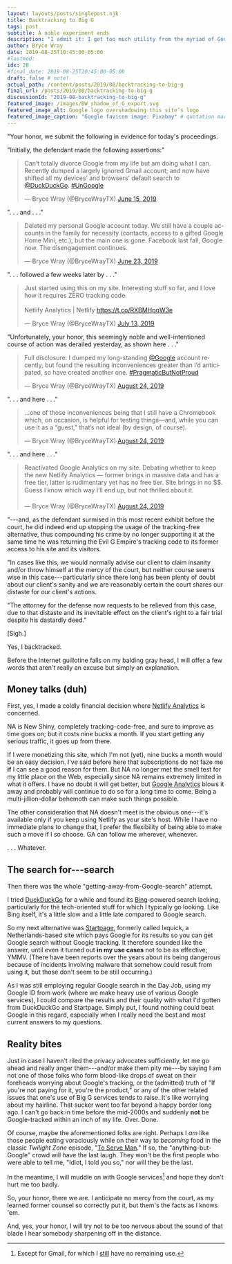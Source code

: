 ```yaml
---
layout: layouts/posts/singlepost.njk
title: Backtracking to Big G
tags: post
subtitle: A noble experiment ends
description: "I admit it: I get too much utility from the myriad of Google services to pass them up, my privacy be damned."
author: Bryce Wray
date: 2019-08-25T10:45:00-05:00
#lastmod:
idx: 28
#final_date: 2019-08-25T10:45:00-05:00
draft: false # note!
actual_path: /content/posts/2019/08/backtracking-to-big-g
final_url: /posts/2019/08/backtracking-to-big-g
discussionId: "2019-08-backtracking-to-big-g"
featured_image: /images/BW_shadow_of_G_export.svg
featured_image_alt: Google logo overshadowing this site’s logo
featured_image_caption: "Google favicon image: Pixabay" # quotation marks to allow colon
---
```


"Your honor, we submit the following in evidence for today's proceedings. 

"Initially, the defendant made the following assertions:"

<blockquote class="twitter-tweet"><p lang="en" dir="ltr">Can’t totally divorce Google from my life but am doing what I can. Recently dumped a largely ignored Gmail account; and now have shifted all my devices’ and browsers’ default search to <a href="https://twitter.com/DuckDuckGo?ref_src=twsrc%5Etfw">@DuckDuckGo</a>. <a href="https://twitter.com/hashtag/UnGoogle?src=hash&amp;ref_src=twsrc%5Etfw">#UnGoogle</a></p>&mdash; Bryce Wray (@BryceWrayTX) <a href="https://twitter.com/BryceWrayTX/status/1140023324988313601?ref_src=twsrc%5Etfw">June 15, 2019</a></blockquote> <script async src="https://platform.twitter.com/widgets.js" charset="utf-8"></script>

".&nbsp;.&nbsp;. and .&nbsp;.&nbsp;."

<blockquote class="twitter-tweet"><p lang="en" dir="ltr">Deleted my personal Google account today. We still have a couple accounts in the family for necessity (contacts, access to a gifted Google Home Mini, etc.), but the main one is gone. Facebook last fall, Google now. The disengagement continues.</p>&mdash; Bryce Wray (@BryceWrayTX) <a href="https://twitter.com/BryceWrayTX/status/1142915419784863745?ref_src=twsrc%5Etfw">June 23, 2019</a></blockquote> <script async src="https://platform.twitter.com/widgets.js" charset="utf-8"></script>

".&nbsp;.&nbsp;. followed a few weeks later by .&nbsp;.&nbsp;."

<blockquote class="twitter-tweet"><p lang="en" dir="ltr">Just started using this on my site. Interesting stuff so far, and I love how it requires ZERO tracking code. <br><br>Netlify Analytics | Netlify <a href="https://t.co/RXBMHpqW3e">https://t.co/RXBMHpqW3e</a></p>&mdash; Bryce Wray (@BryceWrayTX) <a href="https://twitter.com/BryceWrayTX/status/1150108543208579072?ref_src=twsrc%5Etfw">July 13, 2019</a></blockquote> <script async src="https://platform.twitter.com/widgets.js" charset="utf-8"></script>

"Unfortunately, your honor, this seemingly noble and well-intentioned course of action was derailed yesterday, as shown here&nbsp;.&nbsp;.&nbsp;."

<blockquote class="twitter-tweet"><p lang="en" dir="ltr">Full disclosure: I dumped my long-standing <a href="https://twitter.com/Google?ref_src=twsrc%5Etfw">@Google</a> account recently, but found the resulting inconveniences greater than I’d anticipated, so have created another one. <a href="https://twitter.com/hashtag/PragmaticButNotProud?src=hash&amp;ref_src=twsrc%5Etfw">#PragmaticButNotProud</a></p>&mdash; Bryce Wray (@BryceWrayTX) <a href="https://twitter.com/BryceWrayTX/status/1165327910078681088?ref_src=twsrc%5Etfw">August 24, 2019</a></blockquote> <script async src="https://platform.twitter.com/widgets.js" charset="utf-8"></script>

".&nbsp;.&nbsp;. and here .&nbsp;.&nbsp;."

<blockquote class="twitter-tweet"><p lang="en" dir="ltr">…one of those inconveniences being that I still have a Chromebook which, on occasion, is helpful for testing things—and, while you can use it as a “guest,&quot; that’s not ideal (by design, of course).</p>&mdash; Bryce Wray (@BryceWrayTX) <a href="https://twitter.com/BryceWrayTX/status/1165328656392232960?ref_src=twsrc%5Etfw">August 24, 2019</a></blockquote> <script async src="https://platform.twitter.com/widgets.js" charset="utf-8"></script>

".&nbsp;.&nbsp;. and here .&nbsp;.&nbsp;."

<blockquote class="twitter-tweet"><p lang="en" dir="ltr">Reactivated Google Analytics on my site. Debating whether to keep the new Netlify Analytics — former brings in massive data and has a free tier, latter is rudimentary yet has no free tier. Site brings in no $$. Guess I know which way I’ll end up, but not thrilled about it.</p>&mdash; Bryce Wray (@BryceWrayTX) <a href="https://twitter.com/BryceWrayTX/status/1165357162551545857?ref_src=twsrc%5Etfw">August 24, 2019</a></blockquote> <script async src="https://platform.twitter.com/widgets.js" charset="utf-8"></script>

"---and, as the defendant surmised in this most recent exhibit before the court, he did indeed end up stopping the usage of the tracking-free alternative, thus compounding his crime by no longer supporting it at the same time he was returning the Evil G Empire's tracking code to its former access to his site and its visitors.

"In cases like this, we would normally advise our client to claim insanity and/or throw himself at the mercy of the court, but neither course seems wise in this case---particularly since there long has been plenty of doubt about our client's sanity and we are reasonably certain the court shares our distaste for our client's actions.

"The attorney for the defense now requests to be relieved from this case, due to that distaste and its inevitable effect on the client's right to a fair trial despite his dastardly deed."

\[Sigh.]

Yes, I backtracked.

Before the Internet guillotine falls on my balding gray head, I will offer a few words that aren't really an excuse but simply an explanation.

## Money talks (duh)

First, yes, I made a coldly financial decision where [Netlify Analytics](https://www.netlify.com/docs/analytics/) is concerned.

NA is New Shiny, completely tracking-code-free, and sure to improve as time goes on; but it costs nine bucks a month. If you start getting any serious traffic, it goes up from there.

If I were monetizing this site, which I'm not (yet), nine bucks a month would be an easy decision. I've said before here that subscriptions do not faze me **if** I can see a good reason for them. But NA no longer met the smell test for my little place on the Web, especially since NA remains extremely limited in what it offers. I have no doubt it will get better, but [Google Analytics](https://marketingplatform.google.com/about/analytics/) blows it away and probably will continue to do so for a long time to come. Being a multi-jillion-dollar behemoth can make such things possible.

The other consideration that NA doesn't meet is the obvious one---it's available only if you keep using Netlify as your site's host. While I have no immediate plans to change that, I prefer the flexibility of being able to make such a move if I so choose. GA can follow me wherever, whenever.

.&nbsp;.&nbsp;. Whatever.

## The search for---search

Then there was the whole "getting-away-from-Google-search" attempt.

I tried [DuckDuckGo](https://duckduckgo.com) for a while and found its [Bing](https://bing.com)-powered search lacking, particularly for the tech-oriented stuff for which I typically go looking. Like Bing itself, it's a little slow and a little late compared to Google search.

So my next alternative was [Startpage](https://startpage.com), formerly called Ixquick, a Netherlands-based site which pays Google for its results so you can get Google search without Google tracking. It therefore sounded like the answer, until even it turned out **in my use cases** not to be as effective; YMMV. (There have been reports over the years about its being dangerous because of incidents involving malware that somehow could result from using it, but those don't seem to be still occurring.)

As I was still employing regular Google search in the Day Job, using my Google ID from work (where we make heavy use of various Google services), I could compare the results and their quality with what I'd gotten from DuckDuckGo and Startpage. Simply put, I found nothing could beat Google in this regard, especially when I really need the best and most current answers to my questions.

## Reality bites

Just in case I haven't riled the privacy advocates sufficiently, let me go ahead and really anger them---and/or make them pity me---by saying I am not one of those folks who form blood-like drops of sweat on their foreheads worrying about Google's tracking, or the (admitted) truth of "If you're not paying for it, you're the product," or any of the other related issues that one's use of Big G services tends to raise. It's like worrying about my hairline. That sucker went too far beyond a happy border long ago. I can't go back in time before the mid-2000s and suddenly **not** be Google-tracked within an inch of my life. Over. Done.

Of course, maybe the aforementioned folks are right. Perhaps I *am* like those people eating voraciously while on their way to *becoming* food in the classic *Twilight Zone* episode, "[To Serve Man](https://en.wikipedia.org/wiki/To_Serve_Man_(The_Twilight_Zone))." If so, the "anything-but-Google" crowd will have the last laugh. They won't be the first people who were able to tell me,  "Idiot, I told you so," nor will they be the last.

In the meantime, I will muddle on with Google services[^mail] and hope they don't hurt me too badly.

[^mail]: Except for Gmail, for which I [still](/posts/2019/05/the-holy-mail) have no remaining use.

So, your honor, there we are. I anticipate no mercy from the court, as my learned former counsel so correctly put it, but them's the facts as I knows 'em.

And, yes, your honor, I will try not to be too nervous about the sound of that blade I hear somebody sharpening off in the distance.